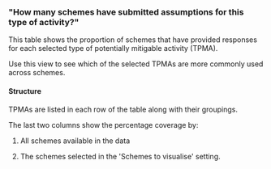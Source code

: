 ### "How many schemes have submitted assumptions for this type of activity?"

This table shows the proportion of schemes that have provided responses for each selected type of potentially mitigable activity (TPMA).

Use this view to see which of the selected TPMAs are more commonly used across schemes.

#### Structure

TPMAs are listed in each row of the table along with their groupings.

The last two columns show the percentage coverage by:

1.  All schemes available in the data

2.  The schemes selected in the 'Schemes to visualise' setting.
